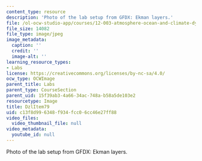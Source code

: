 ```yaml
---
content_type: resource
description: 'Photo of the lab setup from GFDX: Ekman layers.'
file: /ol-ocw-studio-app/courses/12-003-atmosphere-ocean-and-climate-dynamics-fall-2008/c13f8d996348f934fcc06cc46e27ff88_DzlItem79.jpg
file_size: 14082
file_type: image/jpeg
image_metadata:
  caption: ''
  credit: ''
  image-alt: ''
learning_resource_types:
- Labs
license: https://creativecommons.org/licenses/by-nc-sa/4.0/
ocw_type: OCWImage
parent_title: Labs
parent_type: CourseSection
parent_uid: 15f39ab3-4a66-34ac-748a-b58a5de103e2
resourcetype: Image
title: DzlItem79
uid: c13f8d99-6348-f934-fcc0-6cc46e27ff88
video_files:
  video_thumbnail_file: null
video_metadata:
  youtube_id: null
---
```

Photo of the lab setup from GFDX: Ekman layers.